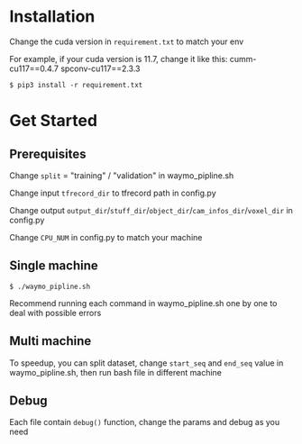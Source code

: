 # Installation
Change the cuda version in ``requirement.txt`` to match your env

For example, if your cuda version is 11.7, change it like this:
cumm-cu117==0.4.7
spconv-cu117==2.3.3
```
$ pip3 install -r requirement.txt
```

# Get Started
## Prerequisites
Change ``split`` = "training" / "validation" in waymo_pipline.sh

Change input ``tfrecord_dir`` to tfrecord path in config.py

Change output ``output_dir``/``stuff_dir``/``object_dir``/``cam_infos_dir``/``voxel_dir`` in config.py

Change ``CPU_NUM``  in config.py to match your machine

## Single machine
```
$ ./waymo_pipline.sh
```

Recommend running each command in waymo_pipline.sh one by one to deal with possible errors
## Multi machine
To speedup, you can split dataset, change ``start_seq`` and ``end_seq`` value in waymo_pipline.sh, then run bash file in different machine

## Debug
Each file contain ``debug()`` function, change the params and debug as you need
